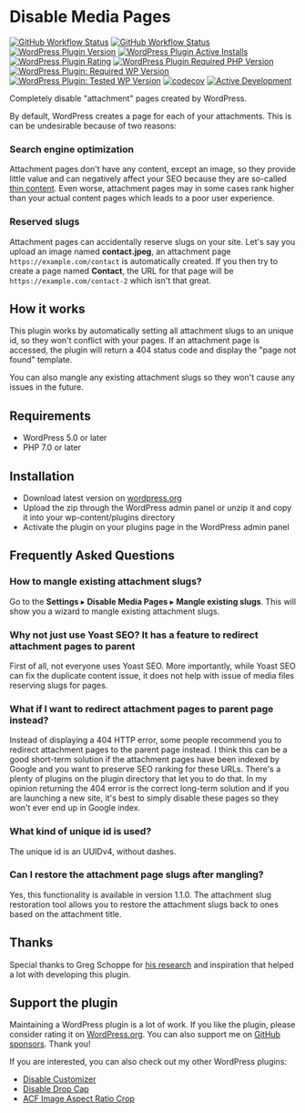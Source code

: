 # Disable Media Pages

[![GitHub Workflow Status](https://img.shields.io/github/actions/workflow/status/joppuyo/disable-media-pages/build.yml?branch=master&logo=github)](https://github.com/joppuyo/disable-media-pages/actions?query=workflow%3ABuild)
[![GitHub Workflow Status](https://img.shields.io/github/actions/workflow/status/joppuyo/disable-media-pages/test.yml?branch=master&label=tests&logo=github)](https://github.com/joppuyo/disable-media-pages/actions?query=workflow%3ATest)
[![WordPress Plugin Version](https://img.shields.io/wordpress/plugin/v/disable-media-pages?logo=wordpress)](https://wordpress.org/plugins/disable-media-pages/)
[![WordPress Plugin Active Installs](https://img.shields.io/wordpress/plugin/installs/disable-media-pages?logo=wordpress)](https://wordpress.org/plugins/disable-media-pages/)
[![WordPress Plugin Rating](https://img.shields.io/wordpress/plugin/stars/disable-media-pages?logo=wordpress)](https://wordpress.org/plugins/disable-media-pages/)
[![WordPress Plugin Required PHP Version](https://img.shields.io/wordpress/plugin/required-php/disable-media-pages)](https://wordpress.org/plugins/disable-media-pages/)
[![WordPress Plugin: Required WP Version](https://img.shields.io/wordpress/plugin/wp-version/disable-media-pages?label=required&logo=wordpress)](https://wordpress.org/plugins/disable-media-pages/)
[![WordPress Plugin: Tested WP Version](https://img.shields.io/badge/dynamic/json?label=tested&logo=wordpress&prefix=v&color=green&query=%24.tested&url=https%3A%2F%2Fapi.wordpress.org%2Fplugins%2Finfo%2F1.0%2Fdisable-media-pages.json)](https://wordpress.org/plugins/disable-media-pages/)
[![codecov](https://codecov.io/gh/joppuyo/disable-media-pages/branch/master/graph/badge.svg?token=OKOGFRYYJ5)](https://codecov.io/gh/joppuyo/disable-media-pages)
[![Active Development](https://img.shields.io/badge/Maintenance%20Level-Actively%20Developed-brightgreen.svg)](https://gist.github.com/cheerfulstoic/d107229326a01ff0f333a1d3476e068d)

Completely disable "attachment" pages created by WordPress.

By default, WordPress creates a page for each of your attachments. This is can be undesirable because of two reasons:

### Search engine optimization

Attachment pages don't have any content, except an image, so they provide little value and can negatively affect your SEO because they are so-called [thin content](https://developers.google.com/search/docs/advanced/guidelines/thin-content). Even worse, attachment pages may in some cases rank higher than your actual content pages which leads to a poor user experience.

### Reserved slugs

Attachment pages can accidentally reserve slugs on your site. Let's say you upload an image named **contact.jpeg**, an attachment page `https://example.com/contact` is automatically created. If you then try to create a page named **Contact**, the URL for that page will be `https://example.com/contact-2` which isn't that great.

## How it works

This plugin works by automatically setting all attachment slugs to an unique id, so they won't conflict with your pages. If an attachment page is accessed, the plugin will return a 404 status code and display the "page not found" template.

You can also mangle any existing attachment slugs so they won't cause any issues in the future.

## Requirements

* WordPress 5.0 or later
* PHP 7.0 or later

## Installation

* Download latest version on [wordpress.org](https://wordpress.org/plugins/disable-media-pages/)
* Upload the zip through the WordPress admin panel or unzip it and copy it into your wp-content/plugins directory
* Activate the plugin on your plugins page in the WordPress admin panel

## Frequently Asked Questions

### How to mangle existing attachment slugs?

Go to the **Settings** ▸ **Disable Media Pages** ▸ **Mangle existing slugs**. This will show you a wizard to mangle existing attachment slugs.

### Why not just use Yoast SEO? It has a feature to redirect attachment pages to parent

First of all, not everyone uses Yoast SEO. More importantly, while Yoast SEO can fix the duplicate content issue, it does not help with issue of media files reserving slugs for pages.

### What if I want to redirect attachment pages to parent page instead?

Instead of displaying a 404 HTTP error, some people recommend you to redirect attachment pages to the parent page instead. I think this can be a good short-term solution if the attachment pages have been indexed by Google and you want to preserve SEO ranking for these URLs. There's a plenty of plugins on the plugin directory that let you to do that. In my opinion returning the 404 error is the correct long-term solution and if you are launching a new site, it's best to simply disable these pages so they won't ever end up in Google index.

### What kind of unique id is used?

The unique id is an UUIDv4, without dashes.

### Can I restore the attachment page slugs after mangling?

Yes, this functionality is available in version 1.1.0. The attachment slug restoration tool allows you to restore the attachment slugs back to ones based on the attachment title.

## Thanks

Special thanks to Greg Schoppe for [his research](https://gschoppe.com/wordpress/disable-attachment-pages/) and inspiration that helped a lot with developing this plugin.

## Support the plugin

Maintaining a WordPress plugin is a lot of work. If you like the plugin, please consider rating it on [WordPress.org](https://wordpress.org/support/plugin/disable-media-pages/reviews/#new-post). You can also support me on [GitHub sponsors](https://github.com/sponsors/joppuyo). Thank you!

If you are interested, you can also check out my other WordPress plugins:

* [Disable Customizer](https://wordpress.org/plugins/customizer-disabler/)
* [Disable Drop Cap](https://wordpress.org/plugins/disable-drop-cap/)
* [ACF Image Aspect Ratio Crop](https://wordpress.org/plugins/acf-image-aspect-ratio-crop/)

